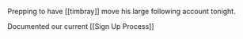 Prepping to have [[timbray]] move his large following account tonight.

Documented our current [[Sign Up Process]]

